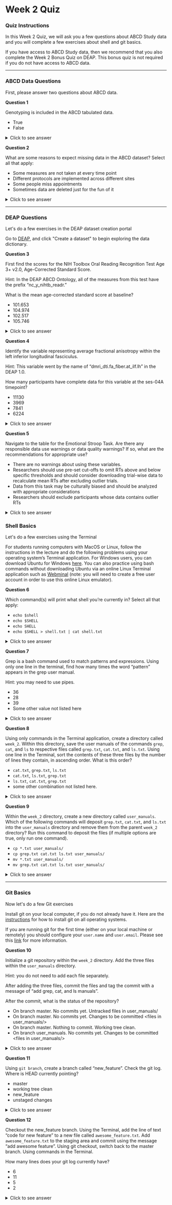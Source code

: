 # Week 2 Quiz

### Quiz Instructions

In this Week 2 Quiz, we will ask you a few questions about ABCD Study data and you will complete a few exercises about shell and git basics.

If you have access to ABCD Study data, then we recommend that you also complete the Week 2 Bonus Quiz on DEAP. This bonus quiz is not required if you do not have access to ABCD data.

***

### ABCD Data Questions

First, please answer two questions about ABCD data.

**Question 1**

Genotyping is included in the ABCD tabulated data.

- True
- False

<details>
<summary>Click to see answer</summary>

False

***

</details>

**Question 2**

What are some reasons to expect missing data in the ABCD dataset?
Select all that apply:

- Some measures are not taken at every time point
- Different protocols are implemented across different sites
- Some people miss appointments
- Sometimes data are deleted just for the fun of it

<details>
<summary>Click to see answer</summary>

Some measures are not taken at every time point

Some people miss appointments

</details>

****

### DEAP Questions

Let's do a few exercises in the DEAP dataset creation portal

Go to [DEAP](https://abcd.deapscience.com/), and click "Create a dataset" to begin exploring the data dictionary.

**Question 3**

First find the scores for the NIH Toolbox Oral Reading Recognition Test Age 3+ v2.0, Age-Corrected Standard Score.

Hint: In the DEAP ABCD Ontology, all of the measures from this test have the prefix “nc_y_nihtb_readr.”

What is the mean age-corrected standard score at baseline?

- 101.653
- 104.974
- 102.517
- 105.746

<details>
<summary>Click to see answer</summary>

102.517

</details>

**Question 4**

Identify the variable representing average fractional anisotropy within the left inferior longitudinal fasciculus.

Hint: This variable went by the name of “dmri_dti.fa_fiber.at_ilf.lh” in the DEAP 1.0.

How many participants have complete data for this variable at the ses-04A timepoint?

- 11130
- 3969
- 7841
- 6224

<details>
<summary>Click to see answer</summary>

6224

</details>

**Question 5**

Navigate to the table for the Emotional Stroop Task. Are there any responsible data use warnings or data quality warnings? If so, what are the recommendations for appropriate use?  

- There are no warnings about using these variables.
- Researchers should use pre-set cut-offs to omit RTs above and below specific thresholds and should consider downloading trial-wise data to recalculate mean RTs after excluding outlier trials.
- Data from this task may be culturally biased and should be analyzed with appropriate considerations
- Researchers should exclude participants whose data contains outlier RTs

<details>
<summary>Click to see answer</summary>

Researchers should use pre-set cut-offs to omit RTs above and below specific thresholds and should consider downloading trial-wise data to recalculate mean RTs after excluding outlier trials.

To view this information, click the "Details" button for any of the Emotional Stroop Task variables. You should see a warning triangle followed by the following sentence: 

Learn about data quality issues with this variable [here](https://docs.abcdstudy.org/latest/documentation/non_imaging/nc.html#data-est).

Click on the link at the end of the sentence to view data quality warnings.

</details>

### Shell Basics

Let's do a few exercises using the Terminal

For students running computers with MacOS or Linux, follow the instructions in the lecture and do the following problems using your operating system’s Terminal application. For Windows users, you can download Ubuntu for Windows [here](https://www.microsoft.com/en-us/p/ubuntu/9nblggh4msv6?activetab=pivot:regionofsystemrequirementstab). You can also practice using bash commands without downloading Ubuntu via an online Linux Terminal application such as [Webminal](https://www.webminal.org/terminal/) (note: you will need to create a free user account in order to use this online Linux emulator).

**Question 6**

Which command(s) will print what shell you’re currently in?
Select all that apply:

- `echo $shell`
- `echo $SHELL`
- `echo SHELL`
- `echo $SHELL > shell.txt | cat shell.txt`

<details>
<summary>Click to see answer</summary>

`echo $SHELL`

`echo $SHELL > shell.txt | cat shell.txt`

**Note**

`echo $SHELL > shell.txt | cat shell.txt` is an intentionally convoluted and unnecessary solution meant to explain shell concepts.

**Explanation**

`echo` is the bash shell command that prints the input back to the terminal. `$` is used to call on existing variables in the namespace. `SHELL` is a default environment variable that encodes the type of shell currently running. Thus, `echo $SHELL` will print the contents of the environment variable to the terminal.

`>` is an operator that funnels the output of the preceding command into a text file rather than to the terminal. `|` is a pipe operator that takes the output of the preceding command as the input into the next. `cat` is the bash command that prints the contents of a text file to the terminal screen. Thus, `echo $SHELL > shell.txt | cat shell.txt` funnels the output of `echo $SHELL` into a text file called `shell.txt` and then `cat shell.txt` prints the contents of `shell.txt` to the terminal.

***

</details>

**Question 7**

Grep is a bash command used to match patterns and expressions. Using only one line in the terminal, find how many times the word “pattern” appears in the grep user manual.

Hint: you may need to use pipes.

- 36
- 28
- 39
- Some other value not listed here

<details>
<summary>Click to see answer</summary>

The numerical answer to this question depends on which version of grep you are running in your Terminal. If you are running `grep` on a Mac (i.e., are running BSD grep 2.6.0-FreeBSD or similar) the number of times the word "pattern" appears in the grep user manual is 36. If you are running `grep` on a Linux Terminal (i.e., are running GNU grep 3.12 or similar) the answer is 39. If you are running a version of grep that is different from either of the above then you may have another answer! Because of this all answers to this question are marked as correct. The important thing here is not, in fact, to identify how many instances of the word "pattern" appear in the grep user manual (shocker!)... what is important is to understand how to use `grep` to search for specific expressions. A detailed explanation of one possible set of commands that achieve the above desired search is described below.
    
**Possible solution**

`man grep | grep -i -o pattern | wc -l`
    
**Explanation**
    
`man` is the shell command used to see a commands user manual. `grep` is used here in two ways. First we print the grep user manual using `man grep`. Then, that output is piped (using `|`) to the `grep` command where we search for all instances of the string `pattern`. The `grep` option `-i` is selected to ignore capitalization (`grep` is case-sensitive by default, so `-i` tells `grep` to return instances of the strings `pattern`, `Pattern`, `PATTERN`, etc). We also use the option `-o` to ask `grep` to print out each instance of `pattern` on a new line (without the `-o` flag, `grep` would print out each line that contains *one or more* instance of the string `pattern` -- because we want to count the *total number of times* the word "pattern" appears, we want to print each appearing of `pattern` to a new line). Finally, We pipe (using `|`) this output into the `wc` program, which counts various aspects of the input. We use `-l` to tell `wc` that we want to count the number of lines (each of which contains a new instance of `pattern`).

If you want to know more about the available options in `grep`, `wc`, or any other bash command then you can find a description of all options in the manual files.
    
Note: the usage of `grep -i -o pattern` can contain the plural, thus `pattern` and `patterns` are both included.
      
***

</details>

**Question 8**

Using only commands in the Terminal application, create a directory called `week_2`. Within this directory, save the user manuals of the commands `grep`, `cat`, and `ls` to respective files called `grep.txt`, `cat.txt`, and `ls.txt`. Using one line in the Terminal, sort the contents of these three files by the number of lines they contain, in ascending order. What is this order?

- `cat.txt`, `grep.txt`, `ls.txt`
- `cat.txt`, `ls.txt`, `grep.txt`
- `ls.txt`, `cat.txt`, `grep.txt`
- some other combination not listed here.

<details>
<summary>Click to see answer</summary>

Your answer will depend on your operating system/which version of Unix or Linux you are using. The answer `cat.txt`, `grep.txt`, `ls.txt` was found using the FreeBSD version of Unix that runs on Mac OSX. The answer of `cat.txt`, `ls.txt`, `grep.txt` was found using the version of Linux that runs on CentOS 7 and Fedora 31. There are other possibilities, thus all answers to this question are marked as correct.

**Possible solutions**
    
You can create a new directory called `week_2` via the command `mkdir week_2`. You can then change you working directory to `week_2` by using the command `cd week_2`. The separate commands `man ls > ls.txt`, `man grep > grep.txt`, and `man cat > cat.txt` would create three txt files within `week_2`, each containing the three different user manuals for `ls`, `grep` and `cat`. Next you can print a sorted list of the number of lines within each user manual using `wc -l *.txt | sort`. Note, as before, there are many different ways you could determine the answer to this questions. The above is just one example.

**Explanation**

`wc` is the bash program that counts things. With the `-l` option, we tell `wc` to count the number of lines. `*.txt` uses the wildcard operator, `*`, to find all files that end in `.txt`, that is, the three files you created in the previous question. So, `wc -l *.txt` counts the number of lines in all files that end in `.txt`. Note, it is implicit in the way this `wc` command is structured that `wc` will only look for matches in the current directory.

We then pipe the output of `wc` to the `sort` command, to have it sort by line number. In the `wc -l *.txt > lines.txt | sort lines.txt` solution, we have an intermediary step of writing the line numbers to a file called `lines.txt`.

***

</details>

**Question 9**

Within the `week_2` directory, create a new directory called `user_manuals`. Which of the following commands will deposit `grep.txt`, `cat.txt`, and `ls.txt` into the `user_manuals` directory and remove them from the parent `week_2` directory? Run this command to deposit the files (if multiple options are true, only run one command).

- `cp *.txt user_manuals/`
- `cp grep.txt cat.txt ls.txt user_manuals/`
- `mv *.txt user_manuals/`
- `mv grep.txt cat.txt ls.txt user_manuals/`

<details>
<summary>Click to see answer</summary>

`mv *.txt user_manuals/`

`mv grep.txt cat.txt ls.txt user_manuals/`

**Explanation**

`mv` is the bash command to move files from one place to another. It can also be used to rename files if you specify the same location for the output. `mv` is not to be confused with `cp`, `mv` moves files whereas `cp` copies them. The distinction is that with `mv` your file will not exist in it's previous location whereas with `cp` it will.

You can use a wildcard operator to move all files that end in `*.txt` as in the `mv *.txt user_manuals/` solution. Or, you can specify each file manually, as in the `mv grep.txt cat.txt ls.txt user_manuals/` solution.

</details>

***

### Git Basics

Now let's do a few Git exercises

Install git on your local computer, if you do not already have it. Here are the [instructions](https://git-scm.com/book/en/v2/Getting-Started-Installing-Git)  for how to install git on all operating systems.

If you are running git for the first time (either on your local machine or remotely) you should configure your `user.name` and `user.email`. Please see this  [link](https://git-scm.com/book/en/v2/Getting-Started-First-Time-Git-Setup)  for more information.

**Question 10**

Initialize a git repository within the `week_2` directory. Add the three files within the `user_manuals` directory.

Hint: you do not need to add each file separately.

After adding the three files, commit the files and tag the commit with a message of “add grep, cat, and ls manuals”.

After the commit, what is the status of the repository?

- On branch master. No commits yet. Untracked files in user_manuals/
- On branch master. No commits yet. Changes to be committed \<files in user_manuals/>
- On branch master. Nothing to commit. Working tree clean.
- On branch user_manuals. No commits yet. Changes to be committed \<files in user_manuals/>

<details>
<summary>Click to see answer</summary>

On branch master. Nothing to commit. Working tree clean.

**Solution**

Initialize the git repository: `git init`

Add the three files within the `user_manuals` directory: `git add user_manuals/*.txt`

Commit the files: `git commit -m "add grep, cat, and ls manuals"`

Check the status of the repository: `git status`

***

</details>

**Question 11**

Using `git branch`, create a branch called “new_feature”. Check the git log. Where is HEAD currently pointing?

- master
- working tree clean
- new_feature
- unstaged changes

<details>
<summary>Click to see answer</summary>

master

**Solution**

Create new branch: `git branch new_feature`

Check the status `git status` and see that you're still on the master branch.

**Explanation**

`git branch new_feature` creates the branch called `new_feature`, however the `HEAD` is not yet pointed at the `new_feature` branch. The branch has been created, but the `HEAD` is still at the master branch. To move `HEAD` to the `new_feature` branch, you'd use `git checkout new_feature`.

Or, a related solution would be to use `git checkout -b new_feature`, which would create the branch and move `HEAD` all in one move.

***

</details>

**Question 12**

Checkout the new_feature branch. Using the Terminal, add the line of text “code for new feature” to a new file called `awesome_feature.txt`. Add `awesome_feature.txt` to the staging area and commit using the message “add awesome feature”. Using git checkout, switch back to the master branch. Using commands in the Terminal.

How many lines does your git log currently have?

- 6
- 11
- 5
- 2

<details>
<summary>Click to see answer</summary>

5

**Solution**

Checkout `new_feature`: `git checkout new_feature`

Create new file: `echo code for new feature > awesome_feature.txt`

Add to staging area: `git add awesome_feature.txt`

Commit: `git commit -m "add awesome feature`"

Checkout master: `git checkout master`

View log: `git log`

Count number of lines in log: `git log | wc -l`

Your log should look something like (with a different commit ID):

```
commit 63a47a48c7673f87b7c8ab463fa766dee3b485e7 (HEAD -> master)
Author: user.name <user.email>
Date:   DATE

    add grep, cat, and ls manuals
```

***

</details>
